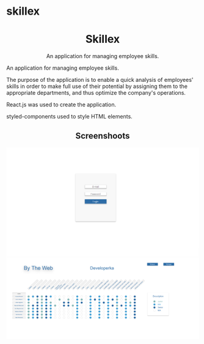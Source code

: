 # skillex

<h1 align="center">Skillex</h1>
<p align="center">An application for managing employee skills.</p>

An application for managing employee skills.

The purpose of the application is to enable a quick analysis of employees' skills
in order to make full use of their potential by assigning them to the appropriate departments,
and thus optimize the company's operations.

React.js was used to create the application.

styled-components used to style HTML elements.

<h2 align="center">Screenshoots</h2>
<img src="./public/screenshots/login_screen.png" alt="Login panel" />
<img src="./public/screenshots/skillmatrix_screen.png" alt="Skillmatrix" />
